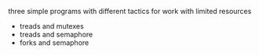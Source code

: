 three simple programs with different tactics for work with limited resources

- treads and mutexes
- treads and semaphore
- forks and semaphore

